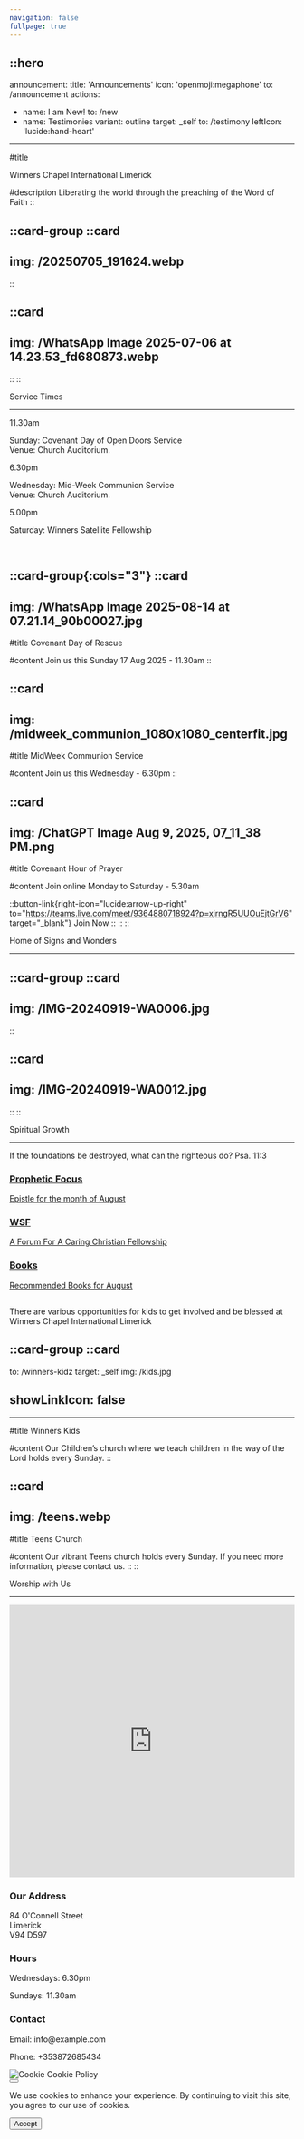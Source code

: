 ```yaml
---
navigation: false
fullpage: true
---
```



::hero
---
announcement:
  title: 'Announcements'
  icon: 'openmoji:megaphone'
  to: /announcement
actions:
  - name: I am New!
    to: /new
  - name: Testimonies
    variant: outline
    target: _self
    to: /testimony
    leftIcon: 'lucide:hand-heart'
---

#title

<span class="font-black text-5xl lg:text-7xl bg-gradient-to-r from-indigo-400 to-pink-600 bg-clip-text text-transparent">Winners Chapel International Limerick</span>


#description
<span class="bg-gray-600 bg-clip-text text-transparent font-bold">Liberating the world through the preaching of the Word of Faith</span>
::

::card-group
  ::card
  ---
  img: /20250705_191624.webp
  ---
  ::

  ::card
  ---
  img: /WhatsApp Image 2025-07-06 at 14.23.53_fd680873.webp
  ---
  ::
::




  <section class="relative overflow-hidden bg-white py-12 sm:py-16 lg:py-20 filter">
    <div class="absolute h-72 w-72 scale-125 -right-8 -bottom-10">
      <div class="absolute h-60 w-60 rounded-2xl border-4 border-rose-600"></div>
      <div class="absolute h-60 w-60 translate-x-3 translate-y-3 rounded-2xl border-4 border-rose-600"></div>
      <div class="absolute h-60 w-60 translate-x-6 translate-y-6 rounded-2xl border-4 border-rose-600"></div>
    </div>
    <div class="mx-auto px-4 sm:px-6 lg:px-8">
      <div class="sm:text-center">
        <span class="text-3xl font-extrabold text-gray-600 sm:text-4xl xl:text-5xl bg-rose-600 bg-clip-text text-transparent">
          Service Times
        </span>
        <hr class="mt-4 h-1.5 w-32 border-none bg-rose-600 sm:mx-auto sm:mt-8" />
      </div>

  <div class="mx-auto mt-20 grid max-w-screen-lg grid-cols-1 gap-x-8 gap-y-12 text-center sm:text-left md:grid-cols-3">
        <div class="backdrop-blur-lg relative mb-3 rounded-3xl border bg-white/70 px-12 py-10 text-left shadow xl:px-12">
          <p class="relative text-5xl font-black text-center text-rose-600">11.30am</p>
          <p class="relative mt-5 text-center font-bold text-gray-600">Sunday: Covenant Day of Open Doors Service <br> Venue: Church Auditorium.</p>
        </div>

  <div class="backdrop-blur-lg relative mb-3 rounded-3xl border bg-white/70 px-12 py-10 text-left shadow xl:px-12">
          <p class="relative text-5xl font-black text-center text-rose-600">6.30pm</p>
          <p class="relative mt-5 text-center font-bold text-gray-600">Wednesday: Mid-Week Communion Service <br> Venue: Church Auditorium.</p>
        </div>

  <div class="backdrop-blur-lg relative mb-3 rounded-3xl border bg-white/70 px-12 py-10 text-left shadow xl:px-12">
          <p class="relative m-0 text-5xl font-black text-center text-rose-600">5.00pm</p>
          <p class="relative mt-5 text-center font-bold text-gray-600">Saturday: Winners Satellite Fellowship</p>
        </div>
      </div>
    </div>
  </section>


<br>

::card-group{:cols="3"}
  ::card
  ---
  img: /WhatsApp Image 2025-08-14 at 07.21.14_90b00027.jpg
  ---
  #title
  Covenant Day of Rescue

  #content
  Join us this Sunday 17 Aug 2025 - 11.30am
  ::


  ::card
  ---
  img: /midweek_communion_1080x1080_centerfit.jpg
  ---
  #title
  MidWeek Communion Service

  #content
  Join us this Wednesday - 6.30pm
  ::

  ::card
  ---
  img: /ChatGPT Image Aug 9, 2025, 07_11_38 PM.png
  ---
  #title
  Covenant Hour of Prayer

  #content
  Join online Monday to Saturday - 5.30am

  ::button-link{right-icon="lucide:arrow-up-right" to="https://teams.live.com/meet/9364880718924?p=xjrngR5UUOuEjtGrV6" target="_blank"}
  Join Now
  ::
  ::
::  




<section
  class="ezy__featured46 light py-14 md:py-24 bg-white dark:bg-[#0b1727] text-zinc-900 dark:text-white relative overflow-hidden z-10"
>
  <div class="container px-4 mx-auto">
    <div class="sm:text-center">
        <span class="text-3xl font-extrabold text-gray-600 sm:text-4xl xl:text-5xl bg-rose-600 bg-clip-text text-transparent">
          Home of Signs and Wonders
        </span>
        <hr class="mt-4 h-1.5 w-32 border-none bg-rose-600 sm:mx-auto sm:mt-8" />
        <p class="text-lg opacity-80 leading-7">
          <span class="text-rose-600 font-bold"></span>
        </p>
      </div>
    </div>



  

::card-group
  ::card
  ---
  img: /IMG-20240919-WA0006.jpg
  ---
  ::

  ::card
  ---
  img: /IMG-20240919-WA0012.jpg
  ---
  ::
::





<div class="py-17">
        <div class="mx-auto max-w-7xl px-4 sm:px-6 lg:px-8">
            <div class="sm:text-center">
        <span class="text-3xl font-extrabold text-gray-600 sm:text-4xl xl:text-5xl bg-rose-600 bg-clip-text text-transparent">
          Spiritual Growth
        </span>
        <hr class="mt-4 h-1.5 w-32 border-none bg-rose-600 sm:mx-auto sm:mt-8" />
                    <p> If the foundations be destroyed, what can the righteous do? Psa. 11:3
                </p>
            </div></div>


<div class="bg-white">
 <div class="max-w-screen-xl 2xl:max-w-screen-2xl px-8 md:px-12 mx-auto pt-1 pb-1 lg:pt-2 lg:pb-2 space-y-20 flex flex-col justify-center lg:h-screen">
  <div class="grid grid-cols-1 gap-2 mt-4 lg:mt-8 list-none md:grid-cols-3 w-full" role="list">
   
   <a href="/prophetic-focus" target="_self" class="block h-full">
    <article class="h-full flex flex-col shadow-xl bg-cover bg-center min-h-150 relative border-0 border-black transform duration-500 hover:-translate-y-12 group" 
             style="background-image: url('/Weeks of harvest (3).png');">
      <div class="bg-lime relative flex-1 group-hover:bg-opacity-0 flex flex-wrap flex-col pt-[30rem] hover:bg-opacity-75 transform duration-300">
       <div class="bg-black p-8 flex-1 justify-end flex flex-col">
        <h1 class="text-white mt-2 text-xl mb-5 transform translate-y-20 uppercase group-hover:translate-y-0 duration-300 group-hover:text-indigo-500">Prophetic Focus</h1>
        <p class="opacity-0 text-white text-xl group-hover:opacity-80 transform duration-500">Epistle for the month of August</p>
       </div>
      </div>
    </article>
   </a>

   <a href="/wsf" target="_self" class="block h-full">
    <article class="h-full flex flex-col shadow-xl bg-cover bg-center min-h-150 relative border-0 border-black transform duration-500 hover:-translate-y-12 group" 
             style="background-image: url('/Black and White Simple Photo Bible Study Instagram Post (Flyers) (Presentation).png');">
      <div class="bg-cyan relative flex-1 group-hover:bg-opacity-0 flex flex-wrap flex-col pt-[30rem] hover:bg-opacity-75 transform duration-300">
       <div class="bg-black p-8 flex-1 justify-end flex flex-col">
        <h1 class="text-white mt-2 text-xl mb-5 transform translate-y-20 uppercase group-hover:translate-y-0 duration-300 group-hover:text-red-400">WSF</h1>
        <p class="opacity-0 text-white text-xl group-hover:opacity-80 transform duration-500">A Forum For A Caring Christian Fellowship</p>
       </div>
      </div>
    </article>
   </a>

   <a href="/books" target="_self" class="block h-full">
    <article class="h-full flex flex-col shadow-xl bg-cover bg-center min-h-150 relative border-0 border-black transform duration-500 hover:-translate-y-12 group" 
             style="background-image: url('/Weeks of harvest (4).png');">
      <div class="bg-amber relative flex-1 group-hover:bg-opacity-0 flex flex-wrap flex-col pt-[30rem] hover:bg-opacity-75 transform duration-300">
       <div class="bg-black p-8 flex-1 justify-end flex flex-col">
        <h1 class="text-white mt-2 text-xl mb-5 transform translate-y-20 uppercase group-hover:translate-y-0 duration-300 group-hover:text-emerald-400">Books</h1>
        <p class="opacity-0 text-white text-xl group-hover:opacity-80 transform duration-500">Recommended Books for August</p>
       </div>
      </div>
    </article>
   </a>

  </div>
 </div>
</div>




<body class="flex items-center justify-center min-h-screen bg-gray-900">
    <div class="relative w-full h-full bg-cover bg-center flex items-center justify-center p-8 my-8 dui-bg-fixed"
         style="background-image: url('/people-are-jumping-vigorously-vector (1).jpg');">
        <!-- Frosted glass effect -->
        <div class="p-8 rounded-xl shadow-lg text-center w-full max-w-full mx-2 
                    bg-sky-50 backdrop-blur-lg">
            <h1 class="text-4xl font-bold mb-4"></h1>
            <p class="text-lg mb-8">
                There are various opportunities for kids to get involved and be blessed at Winners Chapel International Limerick
            </p>
            <span
               class="btn btn-neutral btn-wide"></span>
        </div>
    </div>
</body>




::card-group
  ::card
  ---
  to: /winners-kidz
  target: _self
  img: /kids.jpg
  # showLinkIcon: false
  ---
  #title
  Winners Kids

  #content
  Our Children’s church where we teach children in the way of the Lord holds every Sunday.
  ::

  ::card
  ---
  img: /teens.webp
  ---
  #title
  Teens Church

  #content
  Our vibrant Teens church holds every Sunday. If you need more information, please contact us. 
  ::
::



<div class="bg-white">
    <div class="max-w-7xl mx-auto py-4 px-4 sm:px-6 lg:py-4 lg:px-8">
        <div class="max-w-2xl lg:max-w-4xl mx-auto text-center">
            <span class="text-3xl font-extrabold text-gray-600 sm:text-4xl xl:text-5xl bg-rose-600 bg-clip-text text-transparent">Worship with Us</span>
        </div>
<hr class="mt-4 h-1.5 w-32 border-none bg-rose-600 sm:mx-auto sm:mt-8" />
        <div class="mt-16 lg:mt-20">
            <div class="grid grid-cols-1 md:grid-cols-2 gap-8">
                <div class="rounded-xl shadow-xl overflow-hidden">
                    <iframe
                        src="https://www.google.com/maps/embed?pb=!1m14!1m8!1m3!1d19359.921860543483!2d-8.63089!3d52.660154!3m2!1i1024!2i768!4f13.1!3m3!1m2!1s0x485b5c63917759ed%3A0x701125369c33f748!2s84%20O&#39;Connell%20St%2C%20Prior&#39;s-Land%2C%20Limerick%2C%20V94%20D597%2C%20Ireland!5e0!3m2!1sen!2sus!4v1752178444253!5m2!1sen!2sus"
                        width="100%" height="480" style="border:0;" allowfullscreen="" loading="lazy"></iframe>
                </div>
                <div>
                    <div class="max-w-full mx-auto rounded-lg overflow-hidden">
                        <div class="px-6 py-4">
                            <h3 class="text-lg font-medium text-gray-900">Our Address</h3>
                            <p class="mt-1 text-gray-600">84 O'Connell Street <br> Limerick <br> V94 D597</p>
                        </div>
                        <div class="border-t border-gray-200 px-6 py-4">
                            <h3 class="text-lg font-medium text-gray-900">Hours</h3>
                            <p class="mt-1 text-gray-600">Wednesdays: 6.30pm</p>
                            <p class="mt-1 text-gray-600">Sundays: 11.30am</p>
                        </div>
                        <div class="border-t border-gray-200 px-6 py-4">
                            <h3 class="text-lg font-medium text-gray-900">Contact</h3>
                            <p class="mt-1 text-gray-600">Email: info@example.com</p>
                            <p class="mt-1 text-gray-600">Phone: +353872685434</p>
                        </div>
                    </div>
                </div>
            </div>
        </div>
    </div>
 
 
<!-- Cookie Banner -->
<div id="cookie-banner" class="fixed bottom-0 right-0 mb-4 mr-4 w-64">
  <div class="bg-white rounded-lg shadow-lg p-4">
    <div class="flex items-center justify-between mb-2">
      <div class="flex items-center">
        <img src="https://www.svgrepo.com/show/401340/cookie.svg" alt="Cookie" class="h-6 w-6 mr-2">
        <span class="text-gray-700 font-bold text-sm">Cookie Policy</span>
      </div>
      <button
        onclick="document.getElementById('cookie-banner').remove();"
        class="text-gray-500 hover:text-gray-700 focus:outline-none">
        <svg class="h-4 w-4" fill="none" viewBox="0 0 24 24" stroke="currentColor">
          <path stroke-linecap="round" stroke-linejoin="round" stroke-width="2"
            d="M6 18L18 6M6 6l12 12" />
        </svg>
      </button>
    </div>
    <p class="text-gray-600 text-sm">
      We use cookies to enhance your experience. By continuing to visit this site, you agree to our use of cookies.
    </p>
    <button
      onclick="document.getElementById('cookie-banner').remove();"
      class="mt-4 bg-rose-500 hover:bg-rose-600 text-white font-bold py-2 px-4 rounded">
      Accept
    </button>
  </div>
</div>



 